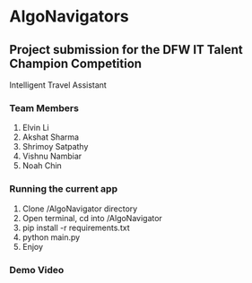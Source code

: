# AlgoNavigators
## Project submission for the DFW IT Talent Champion Competition
Intelligent Travel Assistant
### Team Members 
1. Elvin Li
2. Akshat Sharma
3. Shrimoy Satpathy
4. Vishnu Nambiar
5. Noah Chin

### Running the current app
1. Clone /AlgoNavigator directory
2. Open terminal, cd into /AlgoNavigator
3. pip install -r requirements.txt
4. python main.py
5. Enjoy

### Demo Video

